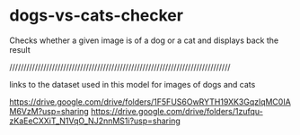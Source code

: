 # dogs-vs-cats-checker
Checks whether a given image is of a dog or a cat and displays back the result

//////////////////////////////////////////////////////////////////////////////

links to the dataset used in this model for images of dogs and cats

https://drive.google.com/drive/folders/1F5FUS6OwRYTH19XK3GqzlqMC0IAM6VzM?usp=sharing
https://drive.google.com/drive/folders/1zufqu-zKaEeCXXiT_N1VqO_NJ2nnMS1i?usp=sharing
